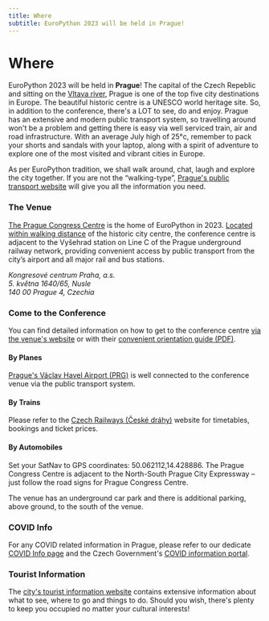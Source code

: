 ```yaml
---
title: Where
subtitle: EuroPython 2023 will be held in Prague!
---
```


# Where

EuroPython 2023 will be held in **Prague**! The capital of the Czech Repeblic
and sitting on the [Vltava river](https://www.youtube.com/watch?v=l6kqu2mk-Kw), 
Prague is one of the top five city destinations in Europe. The beautiful historic 
centre is a UNESCO world heritage site. So, in addition to the conference, 
there's a LOT to see, do and enjoy. Prague has an extensive and modern public 
transport system, so travelling around won't be a problem and getting there is 
easy via well serviced train, air and road infrastructure. With an average 
July high of 25°c, remember to pack your shorts and sandals with your laptop, 
along with a spirit of adventure to explore one of the most visited and vibrant 
cities in Europe.

As per EuroPython tradition, we shall walk around, chat, laugh and explore the
city together. If you are not the “walking-type”, 
[Prague's public transport website](https://prague.org/public-transportation-in-prague/)
will give you all the information you need.

### The Venue

[The Prague Congress Centre](https://www.praguecc.cz/en/homepage) is the home of
EuroPython in 2023. [Located within walking distance](https://www.google.com/maps/place/Prague+Congress+Centre/@50.0710932,14.4348111,13.75z/data=!4m5!3m4!1s0x0:0x4d26855708eb61f7!8m2!3d50.0625764!4d14.4290206?hl=en-GB)
of the historic city centre, the conference centre is adjacent to the Vyšehrad 
station on Line C of the Prague underground railway network, providing convenient 
access by public transport from the city’s airport and all major rail and bus stations. 

<address>
Kongresové centrum Praha, a.s.<br/>
5. května 1640/65, Nusle<br/>
140 00 Prague 4, Czechia<br/>
</address>

### Come to the Conference

You can find detailed information on how to get to the conference centre
[via the venue's website](https://www.praguecc.cz/en/how-to-get-here) or
with their 
[convenient orientation guide (PDF)](https://www.praguecc.cz/users_data/files/ORIENTATION_PLANS_orientacni_pla.pdf).

#### By Planes

[Prague's Václav Havel Airport (PRG)](https://www.prg.aero/en) is well connected
to the conference venue via the public transport system.

#### By Trains

Please refer to the [Czech Railways (České dráhy)](https://www.cd.cz/en/)
website for timetables, bookings and ticket prices.

#### By Automobiles

Set your SatNav to GPS coordinates: 50.062112,14.428886. The Prague Congress 
Centre is adjacent to the North-South Prague City Expressway – just follow 
the road signs for Prague Congress Centre.

The venue has an underground car park and there is additional parking, above
ground, to the south of the venue.

### COVID Info

For any COVID related information in Prague, please refer to our dedicate
[COVID Info page](/covid-info) and the Czech Government's
[COVID information portal](https://covid.gov.cz/en/).

### Tourist Information

The [city's tourist information website](https://praguetouristinformation.com/en/)
contains extensive information about what to see, where to go and things to do.
Should you wish, there's plenty to keep you occupied no matter your cultural 
interests!
